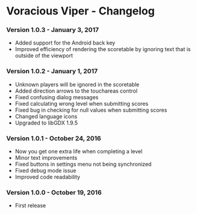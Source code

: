 Voracious Viper - Changelog
=========

### Version 1.0.3 - January 3, 2017

* Added support for the Android back key
* Improved efficiency of rendering the scoretable by ignoring text that is outside of the viewport

### Version 1.0.2 - January 1, 2017

* Unknown players will be ignored in the scoretable
* Added direction arrows to the touchareas control
* Fixed confusing dialog messages
* Fixed calculating wrong level when submitting scores
* Fixed bug in checking for null values when submitting scores
* Changed language icons
* Upgraded to libGDX 1.9.5

### Version 1.0.1 - October 24, 2016

* Now you get one extra life when completing a level
* Minor text improvements
* Fixed buttons in settings menu not being synchronized
* Fixed debug mode issue
* Improved code readability

### Version 1.0.0 - October 19, 2016

* First release